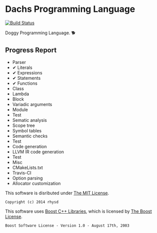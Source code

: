 Dachs Programming Language
==========================
[![Build Status](https://travis-ci.org/rhysd/Dachs.png?branch=master)](https://travis-ci.org/rhysd/Dachs)

Doggy Programming Language. :dog2:

## Progress Report

-  Parser
  - ✔ Literals
  - ✔ Expressions
  - ✔ Statements
  - ✔ Functions
  -  Class
  -  Lambda
  -  Block
  -  Variadic arguments
  -  Module
  -  Test
-  Sematic analysis
  -  Scope tree
  -  Symbol tables
  -  Semantic checks
  -  Test
-  Code generation
  -  LLVM IR code generation
  -  Test
-  Misc
  -  CMakeLists.txt
  -  Travis-CI
  -  Option parsing
  -  Allocator customization

This software is disributed under [The MIT License](http://opensource.org/licenses/MIT).

    Copyright (c) 2014 rhysd

This software uses [Boost C++ Libraries](http://www.boost.org/), which is licensed by [The Boost License](http://www.boost.org/users/license.html).

    Boost Software License - Version 1.0 - August 17th, 2003
